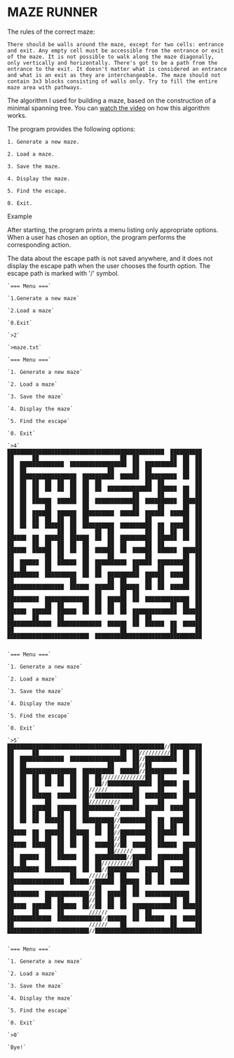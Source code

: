 # MAZE RUNNER

The rules of the correct maze:

`There should be walls around the maze, except for two cells: entrance and exit.
Any empty cell must be accessible from the entrance or exit of the maze. It is not possible to walk along the maze diagonally, only vertically and horizontally.
There's got to be a path from the entrance to the exit. It doesn't matter what is considered an entrance and what is an exit as they are interchangeable.
The maze should not contain 3x3 blocks consisting of walls only. Try to fill the entire maze area with pathways.`

The algorithm I used for building a maze, based on the construction of a minimal spanning tree. You can [watch the video](https://www.youtube.com/watch?v=KurrmC-sd6k) on how this algorithm works.

The program provides the following options: 

`1. Generate a new maze.`

`2. Load a maze.`

`3. Save the maze.`

`4. Display the maze.`

`5. Find the escape.`

`0. Exit.`

Example

After starting, the program prints a menu listing only appropriate options. When a user has chosen an option, the program performs the corresponding action.

The data about the escape path is not saved anywhere, and it does not display the escape path when the user chooses the fourth option. The escape path is marked with '/' symbol.
````
`=== Menu ===`

`1.Generate a new maze`

`2.Load a maze`

`0.Exit`

`>2`

`>maze.txt`

````

````
`=== Menu ===`

`1. Generate a new maze`

`2. Load a maze`

`3. Save the maze`

`4. Display the maze`

`5. Find the escape`

`0. Exit`

`>4`
██████████████████████████████████████████████████  ██████████
██      ██                          ██  ██          ██  ██  ██
██  ██████████████  ██████████████████  ██  ██████████  ██  ██
██  ██                          ██      ██  ██          ██  ██
██  ██████████████████  ██████████  ██████  ██████████  ██  ██
██  ██  ██  ██  ██  ██  ██  ██              ██  ██          ██
██  ██  ██  ██  ██  ██  ██  ██  ██████████████  ██████  ██  ██
██  ██  ██          ██  ██              ██      ██      ██  ██
██  ██  ██████  ██████  ██  ██████████████  ██████████  ██████
██  ██      ██          ██              ██      ██      ██  ██
██  ██  ██████  ██████  ██████████  ██████  ██████  ██████  ██
██  ██  ██  ██  ██  ██  ██                  ██          ██  ██
██  ██  ██  ██████  ██  ██████████  ██████████  ██  ██████  ██
██              ██  ██      ██  ██          ██  ██  ██  ██  ██
██████  ██  ██████  ██████  ██  ██  ██████████  ██████  ██  ██
██      ██  ██  ██  ██  ██      ██  ██      ██  ██          ██
██████  ██████  ██  ██  ██  ██████  ██  ██████  ██████  ██████
██          ██  ██      ██      ██          ██          ██  ██
██  ██████  ██  ██████  ██  ██████████  ██████  ██████████  ██
██  ██      ██          ██  ██          ██      ██      ██  ██
██████████  ██████████  ██  ██  ██████████  ██████  ██████  ██
██                  ██          ██  ██      ██  ██      ██  ██
██████████████████  ██████  ██████  ██████  ██  ██  ██████  ██
██                          ██      ██  ██                  ██
██████████  ██████████████  ██  ██████  ██  ██████████████  ██
██          ██  ██      ██  ██  ██  ██              ██  ██  ██
██████  ██████  ██████  ██  ██  ██  ██  ██████████████  ██████
██      ██      ██                      ██  ██              ██
██████████████  ██████████████  ██████  ██  ██████  ██  ██████
██                                  ██              ██      ██
██████████████████████████  ██████████████████████████████████


````
````
`=== Menu ===`

`1. Generate a new maze`

`2. Load a maze`

`3. Save the maze`

`4. Display the maze`

`5. Find the escape`

`0. Exit`

`>5`
██████████████████████████████████████████████████//██████████
██      ██                          ██  ██//////////██  ██  ██
██  ██████████████  ██████████████████  ██//██████████  ██  ██
██  ██                          ██      ██//██          ██  ██
██  ██████████████████  ██████████  ██████//██████████  ██  ██
██  ██  ██  ██  ██  ██  ██  ██//////////////██  ██          ██
██  ██  ██  ██  ██  ██  ██  ██//██████████████  ██████  ██  ██
██  ██  ██          ██  ██//////        ██      ██      ██  ██
██  ██  ██████  ██████  ██//██████████████  ██████████  ██████
██  ██      ██          ██//////////    ██      ██      ██  ██
██  ██  ██████  ██████  ██████████//██████  ██████  ██████  ██
██  ██  ██  ██  ██  ██  ██        //        ██          ██  ██
██  ██  ██  ██████  ██  ██████████//██████████  ██  ██████  ██
██              ██  ██      ██  ██//        ██  ██  ██  ██  ██
██████  ██  ██████  ██████  ██  ██//██████████  ██████  ██  ██
██      ██  ██  ██  ██  ██      ██//██      ██  ██          ██
██████  ██████  ██  ██  ██  ██████//██  ██████  ██████  ██████
██          ██  ██      ██      ██//////    ██          ██  ██
██  ██████  ██  ██████  ██  ██████████//██████  ██████████  ██
██  ██      ██          ██  ██//////////██      ██      ██  ██
██████████  ██████████  ██  ██//██████████  ██████  ██████  ██
██                  ██    //////██  ██      ██  ██      ██  ██
██████████████████  ██████//██████  ██████  ██  ██  ██████  ██
██                        //██      ██  ██                  ██
██████████  ██████████████//██  ██████  ██  ██████████████  ██
██          ██  ██      ██//██  ██  ██              ██  ██  ██
██████  ██████  ██████  ██//██  ██  ██  ██████████████  ██████
██      ██      ██        //////        ██  ██              ██
██████████████  ██████████████//██████  ██  ██████  ██  ██████
██                        //////    ██              ██      ██
██████████████████████████//██████████████████████████████████

````
````

`=== Menu ===`

`1. Generate a new maze`

`2. Load a maze`

`3. Save the maze`

`4. Display the maze`

`5. Find the escape`

`0. Exit`

`>0`

`Bye!`
